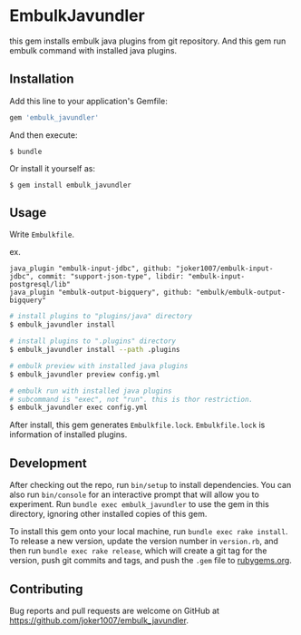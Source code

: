 # EmbulkJavundler

this gem installs embulk java plugins from git repository.
And this gem run embulk command with installed java plugins.

## Installation

Add this line to your application's Gemfile:

```ruby
gem 'embulk_javundler'
```

And then execute:

    $ bundle

Or install it yourself as:

    $ gem install embulk_javundler

## Usage

Write `Embulkfile`.

ex.
```
java_plugin "embulk-input-jdbc", github: "joker1007/embulk-input-jdbc", commit: "support-json-type", libdir: "embulk-input-postgresql/lib"
java_plugin "embulk-output-bigquery", github: "embulk/embulk-output-bigquery"
```

```sh
# install plugins to "plugins/java" directory
$ embulk_javundler install

# install plugins to ".plugins" directory
$ embulk_javundler install --path .plugins

# embulk preview with installed java plugins
$ embulk_javundler preview config.yml

# embulk run with installed java plugins
# subcommand is "exec", not "run". this is thor restriction.
$ embulk_javundler exec config.yml
```

After install, this gem generates `Embulkfile.lock`.
`Embulkfile.lock` is information of installed plugins.

## Development

After checking out the repo, run `bin/setup` to install dependencies. You can also run `bin/console` for an interactive prompt that will allow you to experiment. Run `bundle exec embulk_javundler` to use the gem in this directory, ignoring other installed copies of this gem.

To install this gem onto your local machine, run `bundle exec rake install`. To release a new version, update the version number in `version.rb`, and then run `bundle exec rake release`, which will create a git tag for the version, push git commits and tags, and push the `.gem` file to [rubygems.org](https://rubygems.org).

## Contributing

Bug reports and pull requests are welcome on GitHub at https://github.com/joker1007/embulk_javundler.


